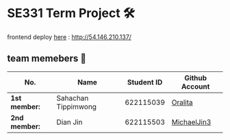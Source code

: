 # SE331 Term Project 🛠
frontend deploy [here](http://54.146.210.137/) : http://54.146.210.137/

## team memebers 🌿
| No. | Name | Student ID | Github Account |
| --------------- | ------------------- | --------- | --------- |
| **1st member:** | Sahachan Tippimwong | 622115039 | [Oralita](https://github.com/oat431) |
| **2nd member:** | Dian Jin | 622115503 | [MichaelJin3](https://github.com/MichaelJin3) |
